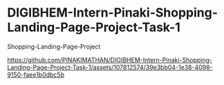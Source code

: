 # DIGIBHEM-Intern-Pinaki-Shopping-Landing-Page-Project-Task-1
Shopping-Landing-Page-Project


https://github.com/PINAKIMATHAN/DIGIBHEM-Intern-Pinaki-Shopping-Landing-Page-Project-Task-1/assets/107812574/39e3bb04-1e38-4098-9150-faee1b0dbc5b

